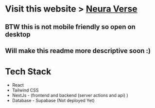 # Visit this website > [Neura Verse](https://neuraverse-omega.vercel.app)
## BTW this is not mobile friendly so open on desktop
## Will make this readme more descriptive soon :)

# Tech Stack
 - React
 - Tailwind CSS
 - NextJs - (frontend and backend (server actions and api) )
 - Database - Supabase (Not deployed Yet) 
